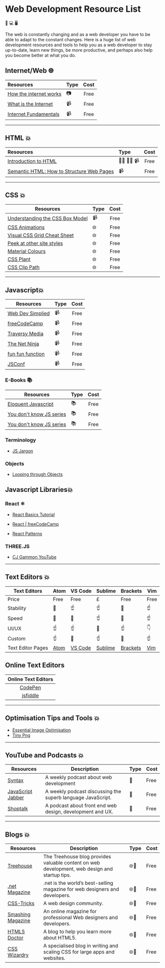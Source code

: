 # Web Development Resource List

📱 💻 🖥️

The web is constantly changing and as a web developer you have to be able to adapt to the constant changes. Here is a huge list of web development resources and tools to help you as a web developer to stay up-to-date, learn new things, be more productive, and perhaps also help you become better at what you do.

## Internet/Web 🌐

| Resources                                                                                              | Type | Cost |
| :------------------------------------------------------------------------------------------------------|:-----|:----:|
| [How the internet works](https://www.helloitsliam.com/2014/12/20/how-the-internet-works-infographic/)  | 📷   | Free |
| [What is the Internet](https://www.youtube.com/watch?v=Dxcc6ycZ73M)                                    | 📹   | Free |
| [Internet Fundamentals](http://internetfundamentals.com/)                                              | 📹   | Free |

---

## HTML 💥

| Resources                                                                                                                     | Type      | Cost  |
| :---------------------------------------------------------------------------------------------------------------------------- |:----------|:-----:|
| [Introduction to HTML](https://scrimba.com/g/ghtml)                                                                           | 👨‍💻 👩‍💻 📹 | Free |
| [Semantic HTML: How to Structure Web Pages](https://webdesign.tutsplus.com/courses/semantic-html-how-to-structure-web-pages)  | 📹       | Free  |

---

## CSS 💥

| Resources                                                                                                 | Type | Cost |
| --------------------------------------------------------------------------------------------------------- |------|:----:|
| [Understanding the CSS Box Model](https://webdesign.tutsplus.com/courses/understanding-the-css-box-model) | 📹   | Free |
| [CSS Animations](http://animista.net/)                                                                    | 🌐   | Free |
| [Visual CSS Grid Cheat Sheet](http://grid.malven.co/)                                                     | 🌐   | Free |
| [Peek at other site styles](http://stylifyme.com/)                                                        | 🌐   | Free |
| [Material Colours](https://www.materialui.co/colors)                                                      | 🌐   | Free |
| [CSS Plant](http://www.cssplant.com/)                                                                     | 🌐   | Free |
| [CSS Clip Path](https://bennettfeely.com/clippy/)                                                         | 🌐   | Free |

---

## Javascript💥

| Resources                                                                            | Type | Cost |
| ------------------------------------------------------------------------------------ |------|:----:|
| [Web Dev Simplied](https://www.youtube.com/channel/UCFbNIlppjAuEX4znoulh0Cw)         |  📹  | Free |
| [freeCodeCamp](https://www.youtube.com/channel/UC8butISFwT-Wl7EV0hUK0BQ)             |  📹  | Free |
| [Traversy Media](https://www.youtube.com/channel/UC8butISFwT-Wl7EV0hUK0BQ)           |  📹  | Free |
| [The Net Ninja](https://www.youtube.com/channel/UCW5YeuERMmlnqo4oq8vwUpg)            |  📹  | Free |
| [fun fun function](https://www.youtube.com/channel/UCO1cgjhGzsSYb1rsB4bFe4Q)         |  📹  | Free |
| [JSConf](https://www.youtube.com/channel/UCzoVCacndDCfGDf41P-z0iA)                   |  📹  | Free |

### E-Books 📚

| Resources                                                              | Type | Cost |
| ---------------------------------------------------------------------- |------|:----:|
| [Eloquent Javascript](http://eloquentjavascript.net/)                  | 📚   | Free |
| [You don't know JS series](https://github.com/getify/You-Dont-Know-JS) | 📚   | Free |
| [You don't know JS series](https://github.com/getify/You-Dont-Know-JS) | 📚   | Free |

### Terminology

* [JS Jargon](http://jargon.js.org/)

### Objects

* [Looping through Objects](https://zellwk.com/blog/looping-through-js-objects/)

## Javascript Libraries💥

### React ⚛️

* [React Basics Tutorial](https://scrimba.com/g/glearnreact)
* [React | freeCodeCamp](https://learn.freecodecamp.org/front-end-libraries/react)

* [React Patterns](https://reactpatterns.com/)

### THREE.JS

* [CJ Gammon YouTube](https://www.youtube.com/channel/UCFbkyvvsEQn7AmQO6_G5J-A)

---

## Text Editors 💥

| Text Editors      | Atom                     | VS Code                                   | Sublime                                   | Brackets                       | Vim                         |
|-------------------|--------------------------|-------------------------------------------|-------------------------------------------|--------------------------------|-----------------------------|
| Price             | Free                     | Free                                      |  £                                        | Free                           | Free                        |
| Stability         | 👊                       | ☝️                                        | ☝️                                       | 👊                             | ☝️                          |
| Speed             | 👊                       | 👊                                        | ☝️                                       | 👊                             | ☝️                          |
| UI/UX             | ☝️                       | ☝️                                        | 👊                                       | ☝️                             | 👇                          |
| Custom            | ☝️                       | 👊                                        | ☝️                                       | 👊                             | ☝️                          |
| Text Editor Pages | [Atom](https://atom.io/) | [VS Code](https://code.visualstudio.com/) | [Sublime](https://www.sublimetext.com/3) | [Brackets](http://brackets.io/) | [Vim](https://www.vim.org/) |

 ## Online Text Editors

| Online Text Editors                      |
|:----------------------------------------:|
| [CodePen ](https://codepen.io/)          |
| [jsfiddle](https://jsfiddle.net/)        |

---

## Optimisation Tips and Tools 💥

* [Essential Image Optimisation](https://images.guide/)
* [Tiny Png](https://tinypng.com/)

---

## YouTube and Podcasts 💥

| Resources                                         | Description                                                 | Type    | Cost |
|---------------------------------------------------|-------------------------------------------------------------|---------|------|
|[Syntax](https://syntax.fm/)                       | A weekly podcast about web development                      | 🎵      | Free |
|[JavaScript Jabber](https://devchat.tv/js-jabber/) | A weekly podcast discussing the superb language JavaScript. | 🎵      | Free |
|[Shoptalk](https://shoptalkshow.com)               | A podcast about front end web design, development and UX.   | 🎵      | Free |

---

## Blogs 💥

| Resources                                 | Description                                                                                  | Type | Cost |
|-------------------------------------------|----------------------------------------------------------------------------------------------|------|------|
|[Treehouse](https://blog.teamtreehouse.com)| The Treehouse blog provides valuable content on web development, web design and startup tips.| 🌐📜 | Free |
|[.net Magazine](https://www.creativebloq.com/net-magazine)| .net is the world’s best-selling magazine for web designers and developers.   | 🌐📜 | Free |
|[CSS-Tricks](https://css-tricks.com)| A web design community.                                                                             | 🌐📜 | Free |
|[Smashing Magazine](https://www.smashingmagazine.com/)| An online magazine for professional Web designers and developers.                 | 🌐📜 | Free |
|[HTML5 Doctor](http://html5doctor.com/)| A blog to help you learn more about HTML5.                                                       | 🌐📜 | Free |
|[CSS Wizardry](https://csswizardry.com)| A specialised blog in writing and scaling CSS for large apps and websites.                       | 🌐📜 | Free |